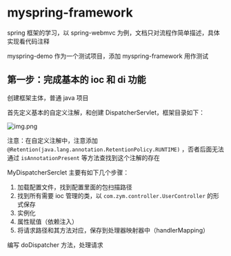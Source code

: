 # myspring-framework
spring 框架的学习，以 spring-webmvc 为例，文档只对流程作简单描述，具体实现看代码注释

myspring-demo 作为一个测试项目，添加 myspring-framework 用作测试

## 第一步：完成基本的 ioc 和 di 功能
创建框架主体，普通 java 项目

首先定义基本的自定义注解，和创建 DispatcherServlet，框架目录如下：

![img.png](https://zym-notes.oss-cn-shenzhen.aliyuncs.com/img/img.png)

注意：在自定义注解中，注意添加 `@Retention(java.lang.annotation.RetentionPolicy.RUNTIME)` ，否者后面无法通过 `isAnnotationPresent` 等方法查找到这个注解的存在

MyDispatcherSerclet 主要有如下几个步骤：

1. 加载配置文件，找到配置里面的包扫描路径
2. 找到所有需要 ioc 管理的类，以 `com.zym.controller.UserController` 的形式保存
3. 实例化
4. 属性赋值（依赖注入）
5. 将请求路径和其方法对应，保存到处理器映射器中（handlerMapping）

编写 doDispatcher 方法，处理请求


